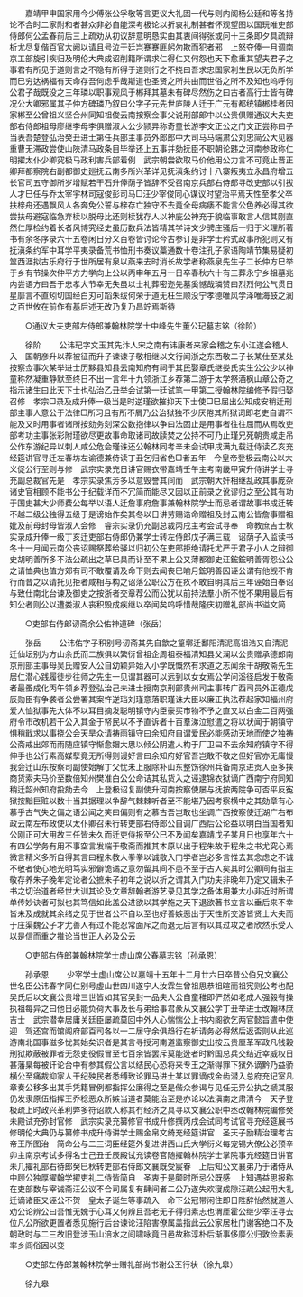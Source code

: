 <!-- { "loadSidebar": true } -->
　　嘉靖甲申国家用今少傅张公孚敬等言更议大礼固一代与则内阁杨公廷和等各持论不合时二家附和者甚众非必自能深考极论以折衷礼制甚者怀观望图以国玩唯吏部侍郎何公孟春前后三上疏劝从初议辞意明恳实由其衷间得张或问十三条即夕具疏辩析尤尽复偕百官大阙以请且号泣于廷岂蹇蹇匪躬勿欺而犯者邪　上怒夺俸一月调南京工部旋引疾归及明伦大典成诏削籍所谓求仁得仁又何怨也天下愈重其望夫君子之事君有所见于道则言之不隐有所得于道则行之不挠曰吾求忠国家利生民以无负所学而巳穷达祸福有天命存吾何虑乎哉斯道也圣贤之所共由而世俗之所不及知也呜呼何公君子哉既没之三年璘以职事观风于郴拜其墓未有碑尽然伤之曰古者高行士皆有碑况公大卿邪属其子仲方碑璘乃叙曰公字子元先世庐陵人迁于广元有都统镇郴桂者因家郴至公曾祖义坚合州同知祖俊云南按察佥事父说刑部郎中以公贵俱赠通议大夫吏部右侍郎祖母廖继李母李俱赠淑人公少颕异称奇童长游李文正公之门文正尝称曰子当表吾楚登弘治癸丑进士第任兵部主事员外郎郎中大司马马端肃公刘忠简公大见器重曹无滞政尝使山陜清马政条目毕举还上五事并劾抚臣不职朝论韪之河南参政称仁明擢太仆少卿究极马政利害兵部着例　武宗朝尝欲取马价他用公力言不可竟止晋正卿拜都察院右副都御史廵抚云南多所兴革详见抚滇条约讨十八寨叛夷立永昌府增五长官司五守御所岁增赋若干石升俸荫子皆辞不受召南京兵部右侍郎寻改吏部以引拔人才巳任与乔太宰宇林司寇俊彭司马□汪少宰俊同心谋议时望治平焉天性至孝父卒扶榇舟还遇飘风人各奔免公誓与榇存亡独守不去竟全母病痿不能言公色养必得其欲尝扶母避寇临急弃椟以脱母比还则椟犹存人以神庇公神充于貌临事敢言人信其刚直然仁厚检约着长者风博究经史虽历数兵法皆精其学诗文少骋庄骚后一归于义理所著书有余冬序录六十五卷闲日分义百卷皆讨论今古参订是非学士矜式政事所犯则又有抚滇条约军中耳学平夷录备荒书恤刑书奏议藁通数十卷注孔子家语陶靖节集易疑初筮西涯拟古乐府行于世所居有泉以燕来去时消长故学者称燕泉先生子二长仲方巳举于乡有节操次仲平方力学向上公以丙申年五月一日卒春秋六十有三葬永宁乡祖墓兆内尝语方曰吾于忠孝大节幸无失虽以士礼葬密迩先墓奚憾哉璘赞曰烈烈何公气贯日星靡言不直矧切国经白刃可蹈朱绂何荣于道无枉生顺没宁孝德唯风学泽唯海鼓之润之百世攸在前作有基后述无改乃复乃昌竚焉斯待 

　　○通议大夫吏部左侍郎兼翰林院学士中峰先生董公玘墓志铭（徐阶） 

　　徐阶 
　　公讳玘字文玉其先汴人宋之南有讳康者来家会稽之东小江遂会稽人入　国朝彦升以荐被征而升子谏谏子敬相继以文行闻浙之东西敬二子长某仕至某处按察佥事次某举进士历黟县知县云南知府有祠于其民娶章氏继娄氏实生公公少以神童称然凝重静默至终日不出一言年十九领浙江乡荐第二游于太学祭酒枫山章公奇之指示诸生曰此天下士也弘治乙丑举会试第一廷试笔一甲第二授翰林院编修予假归娶召修　孝宗□录及成升俸一级当是时逆瑾欲摧抑天下士使□巳屈出公知成安稍迁刑部主事人意公于法律□所习且有所不屑乃公治狱独不少厌倦其所狱词即老吏自谓不能及又时用事者诸所按劾务刻深公数抱律以争曰法固止是用事者往往屈而从焉改吏部考功主事张彩附瑾欲尽更故事命取诸司故牍焚之公持不可乃止瑾兄死朝贵咸走吊公作东游纪异以刺人咸公危会瑾诛还公翰林同考辛未会试甲戌满九载迁侍读乙亥充经筵讲官寻迁左春坊左谕德兼侍读丁丑乞归省色□者五年　今皇帝登极云南公以大义促公行至则与修　武宗实录充日讲官赐衣带嘉靖壬午主考南畿甲寅升侍讲学士寻充副总裁官先是　孝宗实录焦芳多以意毁誉其间而　武宗朝大奸相继乱政其事庞杂诸史官相顾不能书公于纪载详而不冗简而能尽又因以正前录之讹谬归之至公其有功于国史甚大少师费公每举以语人迁詹事府詹事兼翰林院学士而忌者谓故事书成迁转不越二级公独得五级于是谤始作矣其冬以日讲劳赐诰命赠祖及封云南公皆詹事赠祖妣及前母封母皆淑人会修　睿宗实录仍充副总裁丙戌主考会试寻奉　命教庶吉士秋实录成升俸一级丁亥迁吏部右侍郎仍兼学士转左侍郎戊子满三载　诏荫子入监读书冬十一月闻云南公丧诏赐祭葬给驿以归初公在吏部拒绝请托尤严于君子小人之辩御史胡明善所多不法公疏出之草巳具而讣至不果上公又薄都御史汪鋐鋐明善胥怨公公之请恤典也值方郊有司不敢覆请及命下则去闻丧巳喻月鋐明善因诬公谓有他觊不肯行而昔之以请托见拒者咸相与构之诏落公职公方在疚不敢自明其后三年诬始白奉诏与致仕南北台谏及御史之按浙者交章荐公而公犹以前持法羣小所不悦不果用最后有知公者则公以遭娄淑人丧积毁成疾继以卒闻矣呜呼惜哉隆庆初赠礼部尚书谥文简 

　　○吏部右侍郎讱斋余公佑神道碑（张岳） 

　　张岳 
　　公讳佑字子积别号讱斋其先自歙之篁墎迁鄱阳清泥高祖浩又自清泥迁仙坛别为方山余氏而二族俱以繁衍曾祖企周祖泰福清知县父澜以公贵赠承德郎南京刑部主事母吴氏赠安人公自幼颖异始入小学既慨然有求道之志闻余干胡敬斋先生居仁潜心践履徒步往师之先生一见谓其器可以远到以女女焉公学问溪径启发于敬斋者最蚤成化丙午领乡荐登弘治己未进士授南京刑部贵州司主事转广西司员外正德戊辰勋臣有争袭者公尝署其案忤逆珰刘瑾意落职瑾诛大臣以廉正执法荐起家知福州府爱人恤狱事先大体不以耳目摘发聪明镇守内臣豪买市物不予之直又以白金二百两强府令市改机若干公入其金于帑民以不予直诉者十百羣涕泣慰遣之将以状闻于朝镇守惧稍戢求以事挠公会天旱众请祷雨镇守曰余知府自谓爱民必能感动天地而使之独祷公斋戒出郊而雨随应镇守惭愈媢大思以倾公阴遣人构于厂卫曰不去余知府镇守不得伸手也公行素高媒孽竟无所得则谩好言曰余知府好官吾岂敢不敬之但好官亦无庸慢我会迁山东按察司副使始解丁父忧未上服除补山东整饬徐州兵备南京进贡人臣多挟商货索夫马价至数倍知州樊准白公公命诘其私货入之诬逮锦衣狱谪广西南宁府同知稍迁韶州知府投劾去今　上登极诏复副使升河南按察使屡与抚按两院争可否平反寃狱按黜巨赃以数十当其据理以争辞气棘棘听者至不能堪乃因考察横中之其劾章有心慕乎古气失之偏之语公闻之笑曰偏则有之慕古吾岂敢也坐调广西按察使迁湖广右布政云南左布政使以太仆卿召未行转吏部右侍郎公自调广西后公论益以明白当国者知公刚正可大用故三任皆未久而迁吏侍报至公巳不及闻矣嘉靖戊子某月日也享年六十有四公学务有用不事空言发端于敬斋而推其本原以出于程朱故于程朱之书尤究心焉微言精义多所自得其言曰程朱教人拳拳以诚敬入门学者岂必多言惟去其念虑之不诚不敬者使心地光明笃实邪僻诡谲之意勿留其间不患不至于古人矣其时公卿间有指主敬存养朱子晚年定论者公摭朱子初年之说以折之谓其入门功夫非晚年乃定又辑朱子书之切治道者经世大训其论及文章辞翰者游艺录见其学之备体用兼大小非近时所谓单传妙诀者可拟也其笃信如此盖公进欲以其学施之天下退欲著书立言以垂后来不幸皆未及成就其余绪之见于世者公不自以至也好善嫉恶出于天性所交游皆贤士大夫而于庄渠魏公子才尤善人有过不能忍常面斥之而退无后言有以其过攻之者欣然乐受人以是信而重之推论当世正人必及公云 

　　○吏部右侍郎兼翰林院学士虚山席公春墓志铭（孙承恩） 

　　孙承恩 
　　少宰学士虚山席公以嘉靖十五年十二月廿六日卒昔公伯兄文襄公世名臣公讳春字同仁别号虚山世四川遂宁人汝霖生曾祖思恭祖暄而祖宪则公考也配吴氏后以文襄公贵增三世皆如其官吴封一品夫人公自童稚即俨然如老成人强毅有操执祖每异之曰他日必能负荷大事及长与弟给事君彖从文襄公学丁丑举进士改翰林庶吉士　武宗潜幸居庸关廷臣屡疏莫回中外人心惴惴公上书内阁欲乞两官懿旨遣中使迎　驾还宫而馆阁府部百司各以一二居守余俱趋行在祈请务必得然后返否则从此巡游南北国事滋多忧其始矣识者是其言寻授河南道监察御史出按云贵厘革军政凡钱榖刑狱欺蔽被罪者无怨吏役假冒至七百余皆罢斥莫能迯者时黔国总兵交结近幸威权日甚藩臬每被讦论台中有参其假公言以结民心恐将来专王之渐得罪下狱外谪黔乃益骄横公至痛裁抑家人干纪殃民者悉缚致论罪马进士某以罪谪戍金齿潜入总府充记室凡章奏公移多出其手凭籍冒例都指挥公廉得之至是偕众参谒与见任无异公执之禠其服仍发隶原伍指挥王乔稔恶众所嫉当道者莫能治至是亦论以法滇南之肃清今　天子登极疏上时政兴革利弊多符诏款人称其冇经济之具寻以文襄公职中丞改翰林院编修癸未殿试充弥封官修　武宗实录充纂修官书成升修撰丙戌会试同考试官寻充经筵展书修明伦大典仍与纂修书成升侍讲学士赐金帛文绮充经筵讲官　圣天子励精治理考古帝王所图治　简命公与二三词臣经筵外复进讲西山氏大学衍义每宠锡大僚公必预辛卯主南京考试多得名士己丑壬辰殿试充读卷官随擢翰林院学士掌院事充经筵日讲官未几擢礼部右待郎癸巳秋转吏部右侍郎文襄既受宸眷　上后知公文襄弟乃于诸侍从中顾公独厚擢翰学擢吏礼二侍皆简自　圣衷于是颇时所忌公既感　上知遇益思报称在吏部数与宰诚斋汪公议不合司属复有肆间者二公乃遂失欢寖成隙汪疏公起用大礼迁谪诸臣又诬公不贺　皇太子诞生等事疏入　命下公冠带闲住即日陛辞怡然就道人劝公论辨公曰吾惟无媿于心耳又何辨且吾老无子得归素志也渭厓霍公继少宰汪寻去位凡公所欲更置者悉见施行后台谏论汪陷害僚属盖指此云公家居杜门谢客绝口不及朝政时与二三故旧登涉玉山涪水之间啸咏竟日邑故称淳朴后渐事侈靡公归敦俭素表率乡闾俗因以变 

　　○吏部左侍郎兼翰林院学士赠礼部尚书谢公丕行状（徐九皋） 

　　徐九皋 
